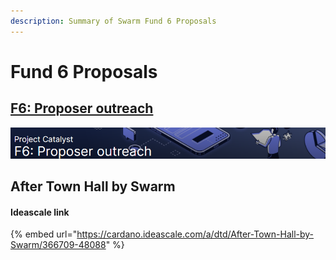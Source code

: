 ```yaml
---
description: Summary of Swarm Fund 6 Proposals
---
```


# Fund 6 Proposals

##  [F6: Proposer outreach](https://cardano.ideascale.com/a/campaign-home/26105)

![](.gitbook/assets/2021-08-30-20-.png)

## After Town Hall by Swarm

#### Ideascale link

{% embed url="https://cardano.ideascale.com/a/dtd/After-Town-Hall-by-Swarm/366709-48088" %}



